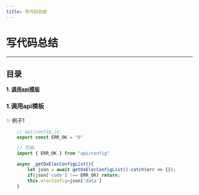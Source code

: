 ```yaml
---
title: 写代码总结
---
```



# 写代码总结

----
## 目录
**1. [调用api模板](#jump1)**  

### <span id="jump1">1.调用api模板</span>
:sparkles: 例子1
``` js
    // api/config.js:
    export const ERR_OK = "0"

    // 页面:
    import { ERR_OK } from "api/config"

    async _getOxElecConfigList(){
        let json = await getOxElecConfigList().catch(err => {});
        if(json['code'] !== ERR_OK) return;
        this.elecConfig=json['data']
    }
```